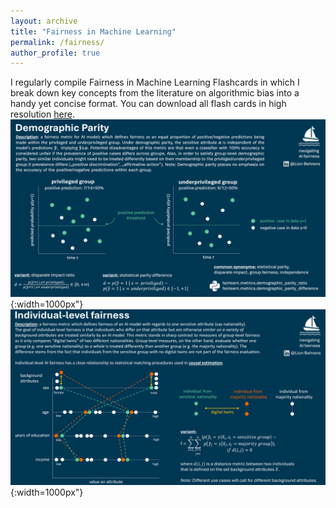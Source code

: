 ```yaml
---
layout: archive
title: "Fairness in Machine Learning"
permalink: /fairness/
author_profile: true
---
```


I regularly compile Fairness in Machine Learning Flashcards in which I break down key concepts from the literature on algorithmic bias into a handy yet concise format. You can download all flash cards in high resolution [here](https://github.com/Lion-Be/Lion-Be.github.io/blob/master/files/fairness_flashcards.zip). 
![](/images/FMLcard_parity.png){:width=1000px"}
![](/images/FMLcard_individual.png){:width=1000px"}
